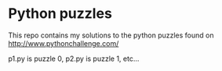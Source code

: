 # Python puzzles

This repo contains my solutions to the python puzzles found on http://www.pythonchallenge.com/

p1.py is puzzle 0, p2.py is puzzle 1, etc...
